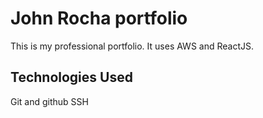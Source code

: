 # John Rocha portfolio

This is my professional portfolio. It uses AWS and ReactJS.

## Technologies Used

Git and github
SSH
